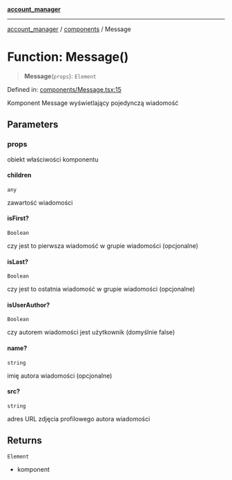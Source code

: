 [**account_manager**](../../README.md)

***

[account_manager](../../modules.md) / [components](../README.md) / Message

# Function: Message()

> **Message**(`props`): `Element`

Defined in: [components/Message.tsx:15](https://github.com/DawLip/programowanie-zespolowe/blob/7db6c4f7e8feac59e458adcc08c8cc70f3a35b0d/website/app/components/Message.tsx#L15)

Komponent Message wyświetlający pojedynczą wiadomość

## Parameters

### props

obiekt właściwości komponentu

#### children

`any`

zawartość wiadomości

#### isFirst?

`Boolean`

czy jest to pierwsza wiadomość w grupie wiadomości (opcjonalne)

#### isLast?

`Boolean`

czy jest to ostatnia wiadomość w grupie wiadomości (opcjonalne)

#### isUserAuthor?

`Boolean`

czy autorem wiadomości jest użytkownik (domyślnie false)

#### name?

`string`

imię autora wiadomości (opcjonalne)

#### src?

`string`

adres URL zdjęcia profilowego autora wiadomości

## Returns

`Element`

- komponent

